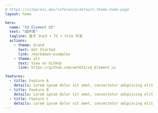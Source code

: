 ```yaml
---
# https://vitepress.dev/reference/default-theme-home-page
layout: home

hero:
  name: "Xd Element UI"
  text: "组件库"
  tagline: 基于 Vue3 + TS + Vite 开发
  actions:
    - theme: brand
      text: Get Started
      link: /markdown-examples
    - theme: alt
      text: View on GitHub
      link: https://github.com/wet631/xd_Element_ui

features:
  - title: Feature A
    details: Lorem ipsum dolor sit amet, consectetur adipiscing elit
  - title: Feature B
    details: Lorem ipsum dolor sit amet, consectetur adipiscing elit
  - title: Feature C
    details: Lorem ipsum dolor sit amet, consectetur adipiscing elit
---
```


<script setup lang="ts">
import { onMounted } from 'vue'
import { fetchVersion } from './.vitepress/utils/fetchVersion'

onMounted(() => {
  fetchVersion()
})
</script>